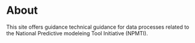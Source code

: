 # About
This site offers guidance technical guidance for data processes related to the National Predictive modeleing Tool Initiative (NPMTI).
